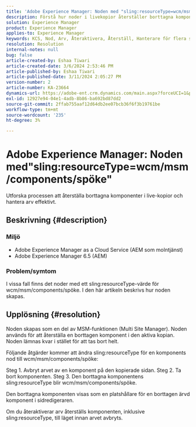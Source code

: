 ```yaml
---
title: 'Adobe Experience Manager: Noden med "sling:resourceType=wcm/msm/components/spöke"'
description: Förstå hur noder i livekopior återställer borttagna komponenter och hanterar arv i sidredigeraren.
solution: Experience Manager
product: Experience Manager
applies-to: Experience Manager
keywords: KCS, Nod, Arv, Återaktivera, Återställ, Hanterare för flera sidor, Live-kopia, Komponenter, Platshållare
resolution: Resolution
internal-notes: null
bug: false
article-created-by: Eshaa Tiwari
article-created-date: 3/6/2024 2:53:46 PM
article-published-by: Eshaa Tiwari
article-published-date: 3/11/2024 2:05:27 PM
version-number: 2
article-number: KA-23664
dynamics-url: https://adobe-ent.crm.dynamics.com/main.aspx?forceUCI=1&pagetype=entityrecord&etn=knowledgearticle&id=5deea651-c9db-ee11-904d-6045bd006b4b
exl-id: 12927e94-04e1-4adb-8b86-ba692bd87dd2
source-git-commit: 2ffab755aaf12d64db2ee07bcb36f6f3b19761be
workflow-type: tm+mt
source-wordcount: '235'
ht-degree: 3%

---
```


# Adobe Experience Manager: Noden med&quot;sling:resourceType=wcm/msm/components/spöke&quot;


Utforska processen att återställa borttagna komponenter i live-kopior och hantera arv effektivt.

## Beskrivning {#description}


### Miljö

- Adobe Experience Manager as a Cloud Service (AEM som molntjänst)
- Adobe Experience Manager 6.5 (AEM)


### Problem/symtom

I vissa fall finns det noder med ett sling:resourceType-värde för wcm/msm/components/spöke. I den här artikeln beskrivs hur noden skapas.


## Upplösning {#resolution}


Noden skapas som en del av MSM-funktionen (Multi Site Manager). Noden används för att återställa en borttagen komponent i den aktiva kopian. Noden lämnas kvar i stället för att tas bort helt.

Följande åtgärder kommer att ändra sling:resourceType för en komponents nod till wcm/msm/components/spöke:

Steg 1. Avbryt arvet av en komponent på den kopierade sidan.
Steg 2. Ta bort komponenten.
Steg 3. Den borttagna komponentens sling:resourceType blir wcm/msm/components/spöke.

Den borttagna komponenten visas som en platshållare för en borttagen ärvd komponent i sidredigeraren.

Om du återaktiverar arv återställs komponenten, inklusive sling:resourceType, till läget innan arvet avbryts.
